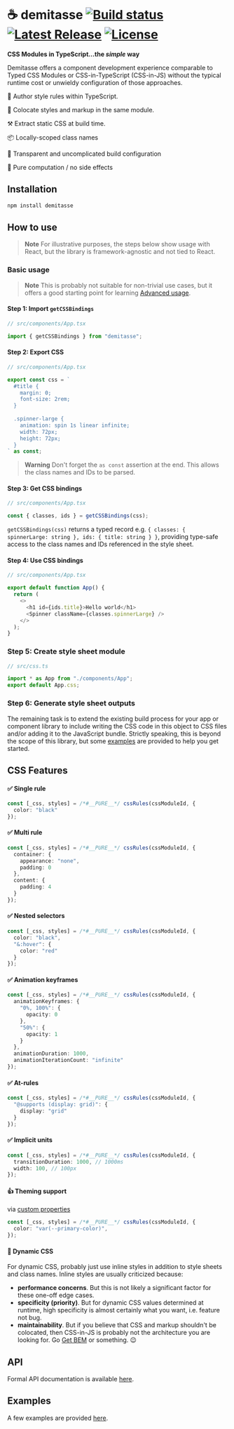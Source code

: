 # ☕ demitasse <a href="https://github.com/nsaunders/demitasse/actions/workflows/verify.yml"><img src="https://img.shields.io/github/actions/workflow/status/nsaunders/demitasse/verify.yml?branch=master" alt="Build status"></a> <a href="https://www.npmjs.com/package/demitasse"><img src="https://img.shields.io/npm/v/demitasse.svg" alt="Latest Release"></a> <a href="https://github.com/nsaunders/demitasse/blob/master/LICENSE"><img src="https://img.shields.io/github/license/nsaunders/demitasse.svg" alt="License"></a>

**CSS Modules in TypeScript…the _simple_ way**

Demitasse offers a component development experience comparable to Typed CSS Modules or CSS-in-TypeScript (CSS-in-JS) without the typical runtime cost or unwieldy configuration of those approaches.

💅 Author style rules within TypeScript.

👬 Colocate styles and markup in the same module.

⚒️  Extract static CSS at build time.

📦 Locally-scoped class names

🔎 Transparent and uncomplicated build configuration

👼 Pure computation / no side effects

## Installation
```bash
npm install demitasse
```

## How to use

> **Note**
> For illustrative purposes, the steps below show usage with React, but the library is framework-agnostic and not tied to React.

### Basic usage

> **Note**
> This is probably not suitable for non-trivial use cases, but it offers a good starting point for learning [Advanced usage](#advanced-usage).

#### Step 1: Import `getCSSBindings`

```typescript
// src/components/App.tsx

import { getCSSBindings } from "demitasse";
```

#### Step 2: Export CSS

```typescript
// src/components/App.tsx

export const css = `
  #title {
    margin: 0;
    font-size: 2rem;
  }
  
  .spinner-large {
    animation: spin 1s linear infinite;
    width: 72px;
    height: 72px;
  }
` as const;
```

> **Warning**
> Don't forget the `as const` assertion at the end. This allows the class names and IDs to be parsed.

#### Step 3: Get CSS bindings

```typescript
// src/components/App.tsx

const { classes, ids } = getCSSBindings(css);
```

`getCSSBindings(css)` returns a typed record e.g. `{ classes: { spinnerLarge: string }, ids: { title: string } }`, providing type-safe access to the class names and IDs referenced in the style sheet.

#### Step 4: Use CSS bindings

```typescript
// src/components/App.tsx

export default function App() {
  return (
    <>
      <h1 id={ids.title}>Hello world</h1>
      <Spinner className={classes.spinnerLarge} />
    </>
  );
}
```

### Step 5: Create style sheet module

```typescript
// src/css.ts

import * as App from "./components/App";
export default App.css;
```

### Step 6: Generate style sheet outputs

The remaining task is to extend the existing build process for your app or
component library to include writing the CSS code in this object to CSS files
and/or adding it to the JavaScript bundle. Strictly speaking, this is beyond the
scope of this library, but some [examples](#examples) are provided to help you
get started.

## CSS Features

#### ✅ Single rule
```typescript
const [_css, styles] = /*#__PURE__*/ cssRules(cssModuleId, {
  color: "black"
});
```

#### ✅ Multi rule
```typescript
const [_css, styles] = /*#__PURE__*/ cssRules(cssModuleId, {
  container: {
    appearance: "none",
    padding: 0
  },
  content: {
    padding: 4
  }
});
```

#### ✅ Nested selectors
```typescript
const [_css, styles] = /*#__PURE__*/ cssRules(cssModuleId, {
  color: "black",
  "&:hover": {
    color: "red"
  }
});
```

#### ✅ Animation keyframes
```typescript
const [_css, styles] = /*#__PURE__*/ cssRules(cssModuleId, {
  animationKeyframes: {
    "0%, 100%": {
      opacity: 0
    },
    "50%": {
      opacity: 1
    }
  },
  animationDuration: 1000,
  animationIterationCount: "infinite"
});
```

#### ✅ At-rules
```typescript
const [_css, styles] = /*#__PURE__*/ cssRules(cssModuleId, {
  "@supports (display: grid)": {
    display: "grid"
  }
});
```

#### ✅ Implicit units
```typescript
const [_css, styles] = /*#__PURE__*/ cssRules(cssModuleId, {
  transitionDuration: 1000, // 1000ms
  width: 100, // 100px
});
```

#### 👍 Theming support

via [custom properties](https://developer.mozilla.org/en-US/docs/Web/CSS/Using_CSS_custom_properties)
```typescript
const [_css, styles] = /*#__PURE__*/ cssRules(cssModuleId, {
  color: "var(--primary-color)",
});
```

#### 🤷 Dynamic CSS

For dynamic CSS, probably just use inline styles in addition to style sheets and
class names. Inline styles are usually criticized because:

* **performance concerns**. But this is not likely a significant factor for
  these one-off edge cases.
* **specificity (priority)**. But for dynamic CSS values determined at runtime,
  high specificity is almost certainly what you want, i.e. feature not bug.
* **maintainability**. But if you believe that CSS and markup shouldn't be
  colocated, then CSS-in-JS is probably not the architecture you are looking
  for. Go [Get BEM](http://getbem.com) or something. 😉

## API

Formal API documentation is available [here](./docs).

## Examples

A few examples are provided [here](examples).
